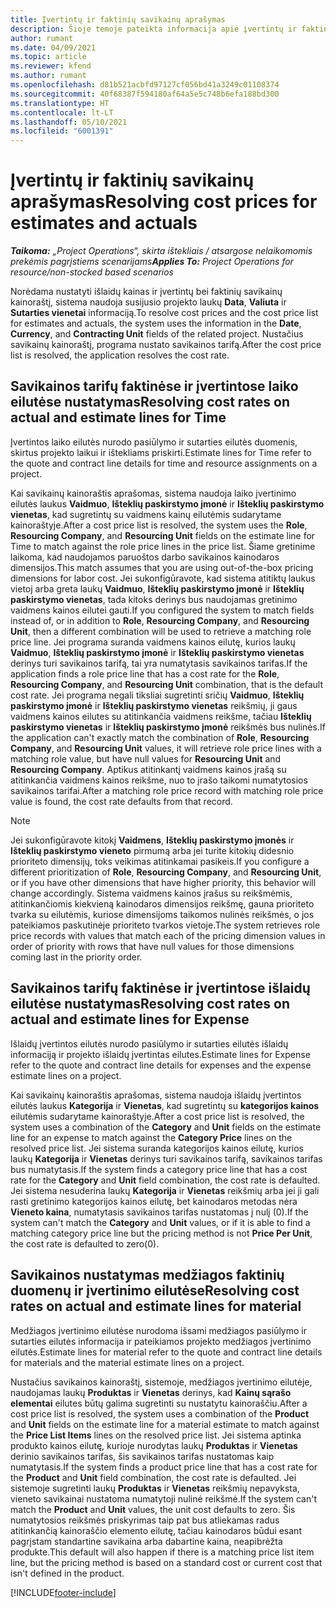 ```yaml
---
title: Įvertintų ir faktinių savikainų aprašymas
description: Šioje temoje pateikta informacija apie įvertintų ir faktinių savikainų aprašymą.
author: rumant
ms.date: 04/09/2021
ms.topic: article
ms.reviewer: kfend
ms.author: rumant
ms.openlocfilehash: d81b521acbfd97127cf056bd41a3249c01108374
ms.sourcegitcommit: 40f68387f594180af64a5e5c748b6efa188bd300
ms.translationtype: HT
ms.contentlocale: lt-LT
ms.lasthandoff: 05/10/2021
ms.locfileid: "6001391"
---
```

# <a name="resolving-cost-prices-for-estimates-and-actuals"></a><span data-ttu-id="84676-103">Įvertintų ir faktinių savikainų aprašymas</span><span class="sxs-lookup"><span data-stu-id="84676-103">Resolving cost prices for estimates and actuals</span></span>

<span data-ttu-id="84676-104">_**Taikoma:** „Project Operations“, skirta ištekliais / atsargose nelaikomomis prekėmis pagrįstiems scenarijams_</span><span class="sxs-lookup"><span data-stu-id="84676-104">_**Applies To:** Project Operations for resource/non-stocked based scenarios_</span></span>

<span data-ttu-id="84676-105">Norėdama nustatyti išlaidų kainas ir įvertintų bei faktinių savikainų kainoraštį, sistema naudoja susijusio projekto laukų **Data**, **Valiuta** ir **Sutarties vienetai** informaciją.</span><span class="sxs-lookup"><span data-stu-id="84676-105">To resolve cost prices and the cost price list for estimates and actuals, the system uses the information in the **Date**, **Currency**, and **Contracting Unit** fields of the related project.</span></span> <span data-ttu-id="84676-106">Nustačius savikainų kainoraštį, programa nustato savikainos tarifą.</span><span class="sxs-lookup"><span data-stu-id="84676-106">After the cost price list is resolved, the application resolves the cost rate.</span></span>

## <a name="resolving-cost-rates-on-actual-and-estimate-lines-for-time"></a><span data-ttu-id="84676-107">Savikainos tarifų faktinėse ir įvertintose laiko eilutėse nustatymas</span><span class="sxs-lookup"><span data-stu-id="84676-107">Resolving cost rates on actual and estimate lines for Time</span></span>

<span data-ttu-id="84676-108">Įvertintos laiko eilutės nurodo pasiūlymo ir sutarties eilutės duomenis, skirtus projekto laikui ir ištekliams priskirti.</span><span class="sxs-lookup"><span data-stu-id="84676-108">Estimate lines for Time refer to the quote and contract line details for time and resource assignments on a project.</span></span>

<span data-ttu-id="84676-109">Kai savikainų kainoraštis aprašomas, sistema naudoja laiko įvertinimo eilutės laukus **Vaidmuo**, **Išteklių paskirstymo įmonė** ir **Išteklių paskirstymo vienetas**, kad sugretintų su vaidmens kainų eilutėmis sudarytame kainoraštyje.</span><span class="sxs-lookup"><span data-stu-id="84676-109">After a cost price list is resolved, the system uses the **Role**, **Resourcing Company**, and **Resourcing Unit** fields on the estimate line for Time to match against the role price lines in the price list.</span></span> <span data-ttu-id="84676-110">Šiame gretinime laikoma, kad naudojamos paruoštos darbo savikainos kainodaros dimensijos.</span><span class="sxs-lookup"><span data-stu-id="84676-110">This match assumes that you are using out-of-the-box pricing dimensions for labor cost.</span></span> <span data-ttu-id="84676-111">Jei sukonfigūravote, kad sistema atitiktų laukus vietoj arba greta laukų **Vaidmuo**, **Išteklių paskirstymo įmonė** ir **Išteklių paskirstymo vienetas**, tada kitoks derinys bus naudojamas gretinimo vaidmens kainos eilutei gauti.</span><span class="sxs-lookup"><span data-stu-id="84676-111">If you configured the system to match fields instead of, or in addition to **Role**, **Resourcing Company**, and **Resourcing Unit**, then a different combination will be used to retrieve a matching role price line.</span></span> <span data-ttu-id="84676-112">Jei programa suranda vaidmens kainos eilutę, kurios laukų **Vaidmuo**, **Išteklių paskirstymo įmonė** ir **Išteklių paskirstymo vienetas** derinys turi savikainos tarifą, tai yra numatytasis savikainos tarifas.</span><span class="sxs-lookup"><span data-stu-id="84676-112">If the application finds a role price line that has a cost rate for the **Role**, **Resourcing Company**, and **Resourcing Unit** combination, that is the default cost rate.</span></span> <span data-ttu-id="84676-113">Jei programa negali tiksliai sugretinti sričių **Vaidmuo**, **Išteklių paskirstymo įmonė** ir **Išteklių paskirstymo vienetas** reikšmių, ji gaus vaidmens kainos eilutes su atitinkančia vaidmens reikšme, tačiau **Išteklių paskirstymo vienetas** ir **Išteklių paskirstymo įmonė** reikšmės bus nulinės.</span><span class="sxs-lookup"><span data-stu-id="84676-113">If the application can't exactly match the combination of **Role**, **Resourcing Company**, and **Resourcing Unit** values, it will retrieve role price lines with a matching role value, but have null values for **Resourcing Unit** and **Resourcing Company**.</span></span> <span data-ttu-id="84676-114">Aptikus atitinkantį vaidmens kainos įrašą su atitinkančia vaidmens kainos reikšme, nuo to įrašo taikomi numatytosios savikainos tarifai.</span><span class="sxs-lookup"><span data-stu-id="84676-114">After a matching role price record with matching role price value is found, the cost rate defaults from that record.</span></span> 

> [!NOTE]
> <span data-ttu-id="84676-115">Jei sukonfigūravote kitokį **Vaidmens**, **Išteklių paskirstymo įmonės** ir **Išteklių paskirstymo vieneto** pirmumą arba jei turite kitokių didesnio prioriteto dimensijų, toks veikimas atitinkamai pasikeis.</span><span class="sxs-lookup"><span data-stu-id="84676-115">If you configure a different prioritization of **Role**, **Resourcing Company**, and **Resourcing Unit**, or if you have other dimensions that have higher priority, this behavior will change accordingly.</span></span> <span data-ttu-id="84676-116">Sistema vaidmens kainos įrašus su reikšmėmis, atitinkančiomis kiekvieną kainodaros dimensijos reikšmę, gauna prioriteto tvarka su eilutėmis, kuriose dimensijoms taikomos nulinės reikšmės, o jos pateikiamos paskutinėje prioriteto tvarkos vietoje.</span><span class="sxs-lookup"><span data-stu-id="84676-116">The system retrieves role price records with values that match each of the pricing dimension values in order of priority with rows that have null values for those dimensions coming last in the priority order.</span></span>

## <a name="resolving-cost-rates-on-actual-and-estimate-lines-for-expense"></a><span data-ttu-id="84676-117">Savikainos tarifų faktinėse ir įvertintose išlaidų eilutėse nustatymas</span><span class="sxs-lookup"><span data-stu-id="84676-117">Resolving cost rates on actual and estimate lines for Expense</span></span>

<span data-ttu-id="84676-118">Išlaidų įvertintos eilutės nurodo pasiūlymo ir sutarties eilutės išlaidų informaciją ir projekto išlaidų įvertintas eilutes.</span><span class="sxs-lookup"><span data-stu-id="84676-118">Estimate lines for Expense refer to the quote and contract line details for expenses and the expense estimate lines on a project.</span></span>

<span data-ttu-id="84676-119">Kai savikainų kainoraštis aprašomas, sistema naudoja išlaidų įvertintos eilutės laukus **Kategorija** ir **Vienetas**, kad sugretintų su **kategorijos kainos** eilutėmis sudarytame kainoraštyje.</span><span class="sxs-lookup"><span data-stu-id="84676-119">After a cost price list is resolved, the system uses a combination of the **Category** and **Unit** fields on the estimate line for an expense to match against the **Category Price** lines on the resolved price list.</span></span> <span data-ttu-id="84676-120">Jei sistema suranda kategorijos kainos eilutę, kurios laukų **Kategorija** ir **Vienetas** derinys turi savikainos tarifą, savikainos tarifas bus numatytasis.</span><span class="sxs-lookup"><span data-stu-id="84676-120">If the system finds a category price line that has a cost rate for the **Category** and **Unit** field combination, the cost rate is defaulted.</span></span> <span data-ttu-id="84676-121">Jei sistema nesuderina laukų **Kategorija** ir **Vienetas** reikšmių arba jei ji gali rasti gretinimo kategorijos kainos eilutę, bet kainodaros metodas nėra **Vieneto kaina**, numatytasis savikainos tarifas nustatomas į nulį (0).</span><span class="sxs-lookup"><span data-stu-id="84676-121">If the system can't match the **Category** and **Unit** values, or if it is able to find a matching category price line but the pricing method is not **Price Per Unit**, the cost rate is defaulted to zero(0).</span></span>

## <a name="resolving-cost-rates-on-actual-and-estimate-lines-for-material"></a><span data-ttu-id="84676-122">Savikainos nustatymas medžiagos faktinių duomenų ir įvertinimo eilutėse</span><span class="sxs-lookup"><span data-stu-id="84676-122">Resolving cost rates on actual and estimate lines for material</span></span>

<span data-ttu-id="84676-123">Medžiagos įvertinimo eilutėse nurodoma išsami medžiagos pasiūlymo ir sutarties eilutės informacija ir pateikiamos projekto medžiagos įvertinimo eilutės.</span><span class="sxs-lookup"><span data-stu-id="84676-123">Estimate lines for material refer to the quote and contract line details for materials and the material estimate lines on a project.</span></span>

<span data-ttu-id="84676-124">Nustačius savikainos kainoraštį, sistemoje, medžiagos įvertinimo eilutėje, naudojamas laukų **Produktas** ir **Vienetas** derinys, kad **Kainų sąrašo elementai** eilutes būtų galima sugretinti su nustatytu kainoraščiu.</span><span class="sxs-lookup"><span data-stu-id="84676-124">After a cost price list is resolved, the system uses a combination of the **Product** and **Unit** fields on the estimate line for a material estimate to match against the **Price List Items** lines on the resolved price list.</span></span> <span data-ttu-id="84676-125">Jei sistema aptinka produkto kainos eilutę, kurioje nurodytas laukų **Produktas** ir **Vienetas** derinio savikainos tarifas, šis savikainos tarifas nustatomas kaip numatytasis.</span><span class="sxs-lookup"><span data-stu-id="84676-125">If the system finds a product price line that has a cost rate for the **Product** and **Unit** field combination, the cost rate is defaulted.</span></span> <span data-ttu-id="84676-126">Jei sistemoje sugretinti laukų **Produktas** ir **Vienetas** reikšmių nepavyksta, vieneto savikainai nustatoma numatytoji nulinė reikšmė.</span><span class="sxs-lookup"><span data-stu-id="84676-126">If the system can't match the **Product** and **Unit** values, the unit cost defaults to zero.</span></span> <span data-ttu-id="84676-127">Šis numatytosios reikšmės priskyrimas taip pat bus atliekamas radus atitinkančią kainoraščio elemento eilutę, tačiau kainodaros būdui esant pagrįstam standartine savikaina arba dabartine kaina, neapibrėžta produkte.</span><span class="sxs-lookup"><span data-stu-id="84676-127">This default will also happen if there is a matching price list item line, but the pricing method is based on a standard cost or current cost that isn't defined in the product.</span></span>

[!INCLUDE[footer-include](../includes/footer-banner.md)]
